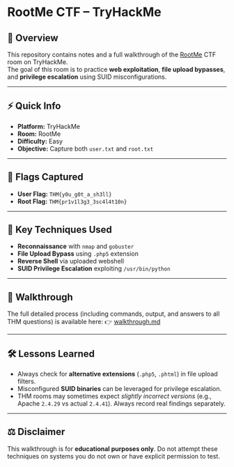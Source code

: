 
# RootMe CTF – TryHackMe

## 📖 Overview
This repository contains notes and a full walkthrough of the [RootMe](https://tryhackme.com/room/rrootme) CTF room on TryHackMe.  
The goal of this room is to practice **web exploitation**, **file upload bypasses**, and **privilege escalation** using SUID misconfigurations.

---

## ⚡ Quick Info
- **Platform:** TryHackMe  
- **Room:** RootMe  
- **Difficulty:** Easy  
- **Objective:** Capture both `user.txt` and `root.txt`

---


## 🚩 Flags Captured

* **User Flag:** `THM{y0u_g0t_a_sh3ll}`
* **Root Flag:** `THM{pr1v1l3g3_3sc4l4t10n}`

---

## 🔑 Key Techniques Used

* **Reconnaissance** with `nmap` and `gobuster`
* **File Upload Bypass** using `.php5` extension
* **Reverse Shell** via uploaded webshell
* **SUID Privilege Escalation** exploiting `/usr/bin/python`

---

## 📓 Walkthrough

The full detailed process (including commands, output, and answers to all THM questions) is available here:
👉 [walkthrough.md](walkthrough.md)

---

## 🛠 Lessons Learned

* Always check for **alternative extensions** (`.php5`, `.phtml`) in file upload filters.
* Misconfigured **SUID binaries** can be leveraged for privilege escalation.
* THM rooms may sometimes expect *slightly incorrect versions* (e.g., Apache `2.4.29` vs actual `2.4.41`). Always record real findings separately.

---

## ⚖️ Disclaimer

This walkthrough is for **educational purposes only**.
Do not attempt these techniques on systems you do not own or have explicit permission to test.



